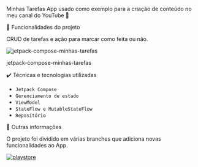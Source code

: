 Minhas Tarefas
App usado como exemplo para a criação de conteúdo no meu canal do YouTube 🙂

🔨 Funcionalidades do projeto

CRUD de tarefas e ação para marcar como feita ou não.

![jetpack-compose-minhas-tarefas](https://github.com/alexfelipe/minhas-tarefas/assets/8989346/3fd14f8d-b0d7-4e6e-a860-46d9396ae331)

jetpack-compose-minhas-tarefas

✔️ Técnicas e tecnologias utilizadas

- `Jetpack Compose`
- `Gerenciamento de estado`
- `ViewModel`
- `StateFlow e MutableStateFlow`
- `Repositório`
  
📝 Outras informações

O projeto foi dividido em várias branches que adiciona novas funcionalidades ao App.

<a href="https://play.google.com/store/apps/details?id=br.com.alexf.minhastarefas">![playstore](https://github.com/alexfelipe/minhas-tarefas/assets/8989346/cedc88d6-92d1-4fe0-9580-a0fb02b64b59)</a>


